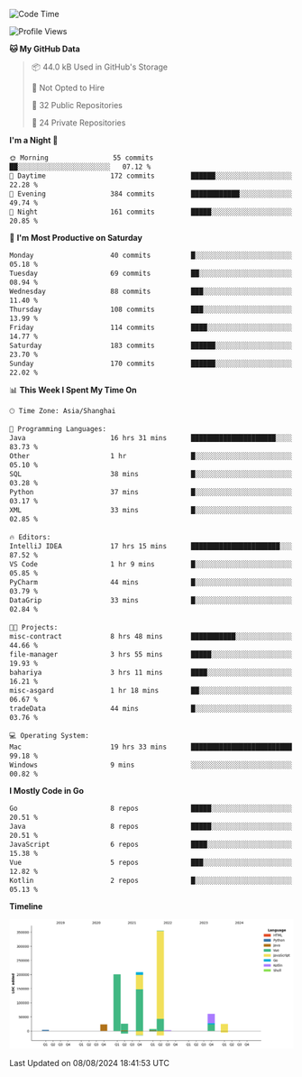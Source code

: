 <!--START_SECTION:waka-->
![Code Time](http://img.shields.io/badge/Code%20Time-2%2C580%20hrs%2054%20mins-blue)

![Profile Views](http://img.shields.io/badge/Profile%20Views-0-blue)

**🐱 My GitHub Data** 

> 📦 44.0 kB Used in GitHub's Storage 
 > 
> 🚫 Not Opted to Hire
 > 
> 📜 32 Public Repositories 
 > 
> 🔑 24 Private Repositories 
 > 
**I'm a Night 🦉** 

```text
🌞 Morning                55 commits          ██░░░░░░░░░░░░░░░░░░░░░░░   07.12 % 
🌆 Daytime                172 commits         ██████░░░░░░░░░░░░░░░░░░░   22.28 % 
🌃 Evening                384 commits         ████████████░░░░░░░░░░░░░   49.74 % 
🌙 Night                  161 commits         █████░░░░░░░░░░░░░░░░░░░░   20.85 % 
```
📅 **I'm Most Productive on Saturday** 

```text
Monday                   40 commits          █░░░░░░░░░░░░░░░░░░░░░░░░   05.18 % 
Tuesday                  69 commits          ██░░░░░░░░░░░░░░░░░░░░░░░   08.94 % 
Wednesday                88 commits          ███░░░░░░░░░░░░░░░░░░░░░░   11.40 % 
Thursday                 108 commits         ███░░░░░░░░░░░░░░░░░░░░░░   13.99 % 
Friday                   114 commits         ████░░░░░░░░░░░░░░░░░░░░░   14.77 % 
Saturday                 183 commits         ██████░░░░░░░░░░░░░░░░░░░   23.70 % 
Sunday                   170 commits         ██████░░░░░░░░░░░░░░░░░░░   22.02 % 
```


📊 **This Week I Spent My Time On** 

```text
🕑︎ Time Zone: Asia/Shanghai

💬 Programming Languages: 
Java                     16 hrs 31 mins      █████████████████████░░░░   83.73 % 
Other                    1 hr                █░░░░░░░░░░░░░░░░░░░░░░░░   05.10 % 
SQL                      38 mins             █░░░░░░░░░░░░░░░░░░░░░░░░   03.28 % 
Python                   37 mins             █░░░░░░░░░░░░░░░░░░░░░░░░   03.17 % 
XML                      33 mins             █░░░░░░░░░░░░░░░░░░░░░░░░   02.85 % 

🔥 Editors: 
IntelliJ IDEA            17 hrs 15 mins      ██████████████████████░░░   87.52 % 
VS Code                  1 hr 9 mins         █░░░░░░░░░░░░░░░░░░░░░░░░   05.85 % 
PyCharm                  44 mins             █░░░░░░░░░░░░░░░░░░░░░░░░   03.79 % 
DataGrip                 33 mins             █░░░░░░░░░░░░░░░░░░░░░░░░   02.84 % 

🐱‍💻 Projects: 
misc-contract            8 hrs 48 mins       ███████████░░░░░░░░░░░░░░   44.66 % 
file-manager             3 hrs 55 mins       █████░░░░░░░░░░░░░░░░░░░░   19.93 % 
bahariya                 3 hrs 11 mins       ████░░░░░░░░░░░░░░░░░░░░░   16.21 % 
misc-asgard              1 hr 18 mins        ██░░░░░░░░░░░░░░░░░░░░░░░   06.67 % 
tradeData                44 mins             █░░░░░░░░░░░░░░░░░░░░░░░░   03.76 % 

💻 Operating System: 
Mac                      19 hrs 33 mins      █████████████████████████   99.18 % 
Windows                  9 mins              ░░░░░░░░░░░░░░░░░░░░░░░░░   00.82 % 
```

**I Mostly Code in Go** 

```text
Go                       8 repos             █████░░░░░░░░░░░░░░░░░░░░   20.51 % 
Java                     8 repos             █████░░░░░░░░░░░░░░░░░░░░   20.51 % 
JavaScript               6 repos             ████░░░░░░░░░░░░░░░░░░░░░   15.38 % 
Vue                      5 repos             ███░░░░░░░░░░░░░░░░░░░░░░   12.82 % 
Kotlin                   2 repos             █░░░░░░░░░░░░░░░░░░░░░░░░   05.13 % 
```



**Timeline**

![Lines of Code chart](https://raw.githubusercontent.com/youtiaoguagua/youtiaoguagua/master/assets/bar_graph.png)


 Last Updated on 08/08/2024 18:41:53 UTC
<!--END_SECTION:waka-->
